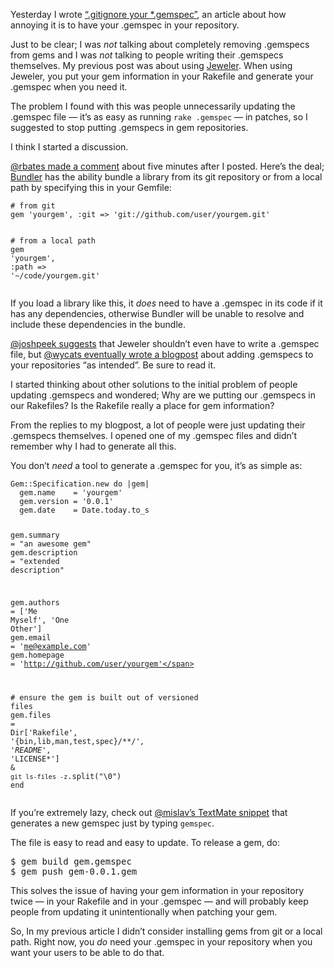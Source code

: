 <p>Yesterday I wrote <a href="http://jeffkreeftmeijer.com/2010/gitignore-your-gemspec">&#8220;.gitignore your *.gemspec&#8221;</a>, an article about how annoying it is to have your .gemspec in your repository.</p>
<p>Just to be clear; I was <em>not</em> talking about completely removing .gemspecs from gems and I was <em>not</em> talking to people writing their .gemspecs themselves. My previous post was about using <a href="http://github.com/technicalpickles/jeweler">Jeweler</a>. When using Jeweler, you put your gem information in your Rakefile and generate your .gemspec when you need it.</p>
<p>The problem I found with this was people unnecessarily updating the .gemspec file &#8212; it&#8217;s as easy as running <code>rake .gemspec</code> &#8212; in patches, so I suggested to stop putting .gemspecs in gem repositories.</p>
<p>I think I started a discussion.</p>
<p><a href="http://twitter.com/rbates/status/11487541301">@rbates made a comment</a> about five minutes after I posted. Here&#8217;s the deal; <a href="http://gembundler.com">Bundler</a> has the ability bundle a library from its git repository or from a local path by specifying this in your Gemfile:</p>
<div class="highlight">
<pre><code class="ruby"><span class="c1"># from git</span>
<span class="n">gem</span> <span class="s1">'yourgem'</span><span class="p">,</span> <span class="ss">:git</span> <span class="o">=&gt;</span> <span class="s1">'git://github.com/user/yourgem.git'</span>

<span class="c1"># from a local path</span>
<span class="n">gem</span> <span class="s1">'yourgem'</span><span class="p">,</span> <span class="ss">:path</span> <span class="o">=&gt;</span> <span class="s1">'~/code/yourgem.git'</span>
</code></pre>
</div>
<p>If you load a library like this, it <em>does</em> need to have a .gemspec in its code if it has any dependencies, otherwise Bundler will be unable to resolve and include these dependencies in the bundle.</p>
<p><a href="http://twitter.com/joshpeek/statuses/11489775203">@joshpeek suggests</a> that Jeweler shouldn&#8217;t even have to write a .gemspec file, but <a href="http://yehudakatz.com/2010/04/02/using-gemspecs-as-intended">@wycats eventually wrote a blogpost</a> about adding .gemspecs to your repositories &#8220;as intended&#8221;. Be sure to read it.</p>
<p>I started thinking about other solutions to the initial problem of people updating .gemspecs and wondered; Why are we putting our .gemspecs in our Rakefiles? Is the Rakefile really a place for gem information?</p>
<p>From the replies to my blogpost, a lot of people were just updating their .gemspecs themselves. I opened one of my .gemspec files and didn&#8217;t remember why I had to generate all this.</p>
<p>You don&#8217;t <em>need</em> a tool to generate a .gemspec for you, it&#8217;s as simple as:</p>
<div class="highlight">
<pre><code class="ruby"><span class="ss">Gem</span><span class="p">:</span><span class="ss">:Specification</span><span class="o">.</span><span class="n">new</span> <span class="k">do</span> <span class="o">|</span><span class="n">gem</span><span class="o">|</span>
  <span class="n">gem</span><span class="o">.</span><span class="n">name</span>    <span class="o">=</span> <span class="s1">'yourgem'</span>
  <span class="n">gem</span><span class="o">.</span><span class="n">version</span> <span class="o">=</span> <span class="s1">'0.0.1'</span>
  <span class="n">gem</span><span class="o">.</span><span class="n">date</span>    <span class="o">=</span> <span class="no">Date</span><span class="o">.</span><span class="n">today</span><span class="o">.</span><span class="n">to_s</span>
  
  <span class="n">gem</span><span class="o">.</span><span class="n">summary</span> <span class="o">=</span> <span class="s2">"an awesome gem"</span>
  <span class="n">gem</span><span class="o">.</span><span class="n">description</span> <span class="o">=</span> <span class="s2">"extended description"</span>
  
  <span class="n">gem</span><span class="o">.</span><span class="n">authors</span>  <span class="o">=</span> <span class="o">[</span><span class="s1">'Me Myself'</span><span class="p">,</span> <span class="s1">'One Other'</span><span class="o">]</span>
  <span class="n">gem</span><span class="o">.</span><span class="n">email</span>    <span class="o">=</span> <span class="s1">'me@example.com'</span>
  <span class="n">gem</span><span class="o">.</span><span class="n">homepage</span> <span class="o">=</span> <span class="s1">'http://github.com/user/yourgem'</span>
  
  <span class="c1"># ensure the gem is built out of versioned files</span>
  <span class="n">gem</span><span class="o">.</span><span class="n">files</span> <span class="o">=</span> <span class="no">Dir</span><span class="o">[</span><span class="s1">'Rakefile'</span><span class="p">,</span> <span class="s1">'{bin,lib,man,test,spec}/**/*'</span><span class="p">,</span>
                  <span class="s1">'README*'</span><span class="p">,</span> <span class="s1">'LICENSE*'</span><span class="o">]</span> <span class="o">&amp;</span> <span class="sb">`git ls-files -z`</span><span class="o">.</span><span class="n">split</span><span class="p">(</span><span class="s2">"</span><span class="se">\0</span><span class="s2">"</span><span class="p">)</span>
<span class="k">end</span>
</code></pre>
</div>
<p>If you&#8217;re extremely lazy, check out <a href="http://gist.github.com/356455">@mislav&#8217;s TextMate snippet</a> that generates a new gemspec just by typing <code>gemspec</code>.</p>
<p>The file is easy to read and easy to update. To release a gem, do:</p>
<pre>
$ gem build gem.gemspec
$ gem push gem-0.0.1.gem
</pre>
<p>This solves the issue of having your gem information in your repository twice &#8212; in your Rakefile and in your .gemspec &#8212; and will probably keep people from updating it unintentionally when patching your gem.</p>
<p>So, In my previous article I didn&#8217;t consider installing gems from git or a local path. Right now, you <em>do</em> need your .gemspec in your repository when you want your users to be able to do that.</p>